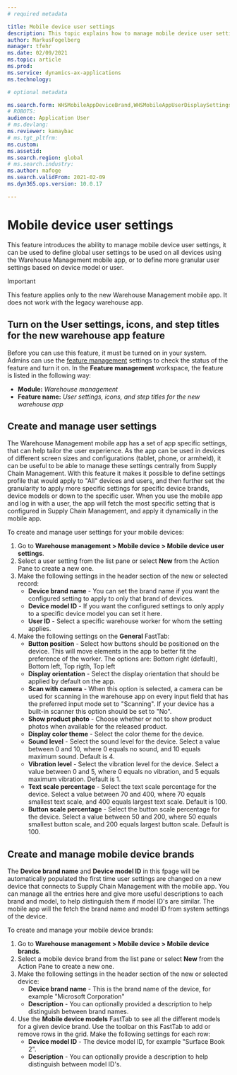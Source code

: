 ```yaml
---
# required metadata

title: Mobile device user settings
description: This topic explains how to manage mobile device user settings for warehouse workers.
author: MarkusFogelberg
manager: tfehr
ms.date: 02/09/2021
ms.topic: article
ms.prod: 
ms.service: dynamics-ax-applications
ms.technology: 

# optional metadata

ms.search.form: WHSMobileAppDeviceBrand,WHSMobileAppUserDisplaySettings
# ROBOTS: 
audience: Application User
# ms.devlang: 
ms.reviewer: kamaybac
# ms.tgt_pltfrm: 
ms.custom: 
ms.assetid: 
ms.search.region: global
# ms.search.industry: 
ms.author: mafoge
ms.search.validFrom: 2021-02-09
ms.dyn365.ops.version: 10.0.17

---
```


# Mobile device user settings

This feature introduces the ability to manage mobile device user settings, it can be used to define global user settings to be used on all devices using the Warehouse Management mobile app, or to define more granular user settings based on device model or user.

> [!IMPORTANT]
> This feature applies only to the new Warehouse Management mobile app. It does not work with the legacy warehouse app. 

## Turn on the User settings, icons, and step titles for the new warehouse app feature

Before you can use this feature, it must be turned on in your system. Admins can use the [feature management](../../fin-ops-core/fin-ops/get-started/feature-management/feature-management-overview.md) settings to check the status of the feature and turn it on. In the **Feature management** workspace, the feature is listed in the following way:

- **Module:** *Warehouse management*
- **Feature name:** *User settings, icons, and step titles for the new warehouse app*

## Create and manage user settings

The Warehouse Management mobile app has a set of app specific settings, that can help tailor the user experience. As the app can be used in devices of different screen sizes and configurations (tablet, phone, or armheld), it can be useful to be able to manage these settings centrally from Supply Chain Management. With this feature it makes it possible to define settings profile that would apply to "All" devices and users, and then further set the granularity to apply more specific settings for specific device brands, device models or down to the specific user. When you use the mobile app and log in with a user, the app will fetch the most specific setting that is configured in Supply Chain Management, and apply it dynamically in the mobile app. 

To create and manage user settings for your mobile devices:
<!-- I like numbered procedures. They don't always fit, but often fit more often than you might think. Talk directly to the reader (second person) or name the role (such as "worker") for tasks likely done by somebody not the reader, or "the system" if something will happen automatically (avoid passive voice). -->

1. Go to **Warehouse management \> Mobile device \> Mobile device user settings**.
1. Select a user setting from the list pane or select **New** from the Action Pane to create a new one. <!-- Maybe note briefly how the records in the list pane are labelled and what that says about their specificity (though we may have covered enough of this in the intro). -->
1. Make the following settings in the header section of the new or selected record:
    - **Device brand name** - You can set the brand name if you want the configured setting to apply to only that brand of devices.<!-- Describe how to use this. Mention where these values come from (see also next section). Mention why the user might leave this blank. Same goes for the other settings here. -->
    - **Device model ID** - If you want the configured settings to only apply to a specific device model you can set it here.
    - **User ID** - Select a specific warehouse worker for whom the setting applies.
1. Make the following settings on the **General** FastTab:
    - **Button position** - Select how buttons should be positioned on the device. This will move elements in the app to better fit the preference of the worker. The options are: Bottom right (default), Bottom left, Top rigth, Top left
    - **Display orientation** - Select the display orientation that should be applied by default on the app.
    - **Scan with camera** - When this option is selected, a camera can be used for scanning in the warehouse app on every input field that has the preferred input mode set to "Scanning". If your device has a built-in scanner this option should be set to "No".
    - **Show product photo** - Choose whether or not to show product photos when available for the released product. <!-- Maybe add link to docs for adding image? https://docs.microsoft.com/en-us/dynamics365/supply-chain/pim/tasks/add-image-product --> 
    - **Display color theme** - Select the color theme for the device. 
    - **Sound level** - Select the sound level for the device. Select a value between 0 and 10, where 0 equals no sound, and 10 equals maximum sound. Default is 4.
    - **Vibration level** - Select the vibration level for the device. Select a value between 0 and 5, where 0 equals no vibration, and 5 equals maximum vibration. Default is 1.
    - **Text scale percentage** - Select the text scale percentage for the device. Select a value between 70 and 400, where 70 equals smallest text scale, and 400 equals largest text scale. Default is 100.
    - **Button scale percentage** - Select the button scale percentage for the device. Select a value between 50 and 200, where 50 equals smallest button scale, and 200 equals largest button scale. Default is 100.

## Create and manage mobile device brands

The **Device brand name** and **Device model ID** in this fpage will be automatically populated the first time user settings are changed on a new device that connects to Supply Chain Management with the mobile app. You can manage all the entries here and give more useful descriptions to each brand and model, to help distinguish them if model ID's are similar. The mobile app will the fetch the brand name and model ID from system settings of the device.

To create and manage your mobile device brands:

1. Go to **Warehouse management \> Mobile device \> Mobile device brands**.
1. Select a mobile device brand from the list pane or select **New** from the Action Pane to create a new one.
1. Make the following settings in the header section of the new or selected device:
    - **Device brand name** - This is the brand name of the device, for example "Microsoft Corporation"
    - **Description** - You can optionally provided a description to help distinguish between brand names.
1. Use the **Mobile device models** FastTab to see all the different models for a given device brand. Use the toolbar on this FastTab to add or remove rows in the grid. Make the following settings for each row:
    - **Device model ID** - The device model ID, for example "Surface Book 2".
    - **Description** - You can optionally provide a description to help distinguish between model ID's. 
